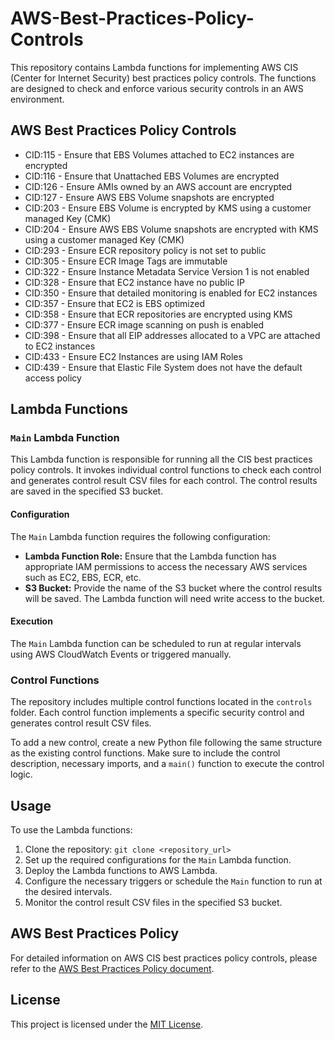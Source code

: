 <h1>AWS-Best-Practices-Policy-Controls</h1>

<p>This repository contains Lambda functions for implementing AWS CIS (Center for Internet Security) best practices policy controls. The functions are designed to check and enforce various security controls in an AWS environment.</p>

<h2>AWS Best Practices Policy Controls</h2>
<ul>
  <li>CID:115 - Ensure that EBS Volumes attached to EC2 instances are encrypted</li>
  <li>CID:116 - Ensure that Unattached EBS Volumes are encrypted</li>
  <li>CID:126 - Ensure AMIs owned by an AWS account are encrypted</li>
  <li>CID:127 - Ensure AWS EBS Volume snapshots are encrypted</li>
  <li>CID:203 - Ensure EBS Volume is encrypted by KMS using a customer managed Key (CMK)</li>
  <li>CID:204 - Ensure AWS EBS Volume snapshots are encrypted with KMS using a customer managed Key (CMK)</li>
  <li>CID:293 - Ensure ECR repository policy is not set to public</li>
  <li>CID:305 - Ensure ECR Image Tags are immutable</li>
  <li>CID:322 - Ensure Instance Metadata Service Version 1 is not enabled</li>
  <li>CID:328 - Ensure that EC2 instance have no public IP</li>
  <li>CID:350 - Ensure that detailed monitoring is enabled for EC2 instances</li>
  <li>CID:357 - Ensure that EC2 is EBS optimized</li>
  <li>CID:358 - Ensure that ECR repositories are encrypted using KMS</li>
  <li>CID:377 - Ensure ECR image scanning on push is enabled</li>
  <li>CID:398 - Ensure that all EIP addresses allocated to a VPC are attached to EC2 instances</li>
  <li>CID:433 - Ensure EC2 Instances are using IAM Roles</li>
  <li>CID:439 - Ensure that Elastic File System does not have the default access policy</li>
</ul>

<h2>Lambda Functions</h2>

<h3><code>Main</code> Lambda Function</h3>

<p>This Lambda function is responsible for running all the CIS best practices policy controls. It invokes individual control functions to check each control and generates control result CSV files for each control. The control results are saved in the specified S3 bucket.</p>

<h4>Configuration</h4>

<p>The <code>Main</code> Lambda function requires the following configuration:</p>
<ul>
  <li><strong>Lambda Function Role:</strong> Ensure that the Lambda function has appropriate IAM permissions to access the necessary AWS services such as EC2, EBS, ECR, etc.</li>
  <li><strong>S3 Bucket:</strong> Provide the name of the S3 bucket where the control results will be saved. The Lambda function will need write access to the bucket.</li>
</ul>

<h4>Execution</h4>

<p>The <code>Main</code> Lambda function can be scheduled to run at regular intervals using AWS CloudWatch Events or triggered manually.</p>

<h3>Control Functions</h3>

<p>The repository includes multiple control functions located in the <code>controls</code> folder. Each control function implements a specific security control and generates control result CSV files.</p>

<p>To add a new control, create a new Python file following the same structure as the existing control functions. Make sure to include the control description, necessary imports, and a <code>main()</code> function to execute the control logic.</p>

<h2>Usage</h2>

<p>To use the Lambda functions:</p>

<ol>
  <li>Clone the repository: <code>git clone &lt;repository_url&gt;</code></li>
  <li>Set up the required configurations for the <code>Main</code> Lambda function.</li>
  <li>Deploy the Lambda functions to AWS Lambda.</li>
  <li>Configure the necessary triggers or schedule the <code>Main</code> function to run at the desired intervals.</li>
  <li>Monitor the control result CSV files in the specified S3 bucket.</li>
</ol>

<h2>AWS Best Practices Policy</h2>

<p>For detailed information on AWS CIS best practices policy controls, please refer to the <a href="AWS%20Best%20Practices%20Policy.pdf">AWS Best Practices Policy document</a>.</p>

<h2>License</h2>

<p>This project is licensed under the <a href="LICENSE">MIT License</a>.</p>
